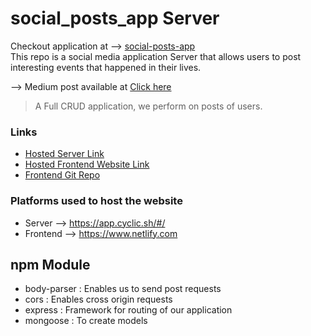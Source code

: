 # social_posts_app Server
Checkout application at --> [social-posts-app](https://playful-kheer-3ff695.netlify.app/)
<br> This repo is a social media application Server that allows users to post interesting events that happened in their lives.

--> Medium post available at [Click here](https://medium.com/@naveen-varma/social-media-posts-application-18af374d14de)
> A Full CRUD application, we perform on posts of users.
### Links
- [Hosted Server Link](https://salmon-prawn-boot.cyclic.app/posts)
- [Hosted Frontend Website Link](https://playful-kheer-3ff695.netlify.app/)
- [Frontend Git Repo](https://github.com/venkata-naveen-varma/social_posts_application_frontend)

### Platforms used to host the website
- Server --> https://app.cyclic.sh/#/
- Frontend --> https://www.netlify.com

## npm Module
- body-parser : Enables us to send post requests
- cors : Enables cross origin requests
- express : Framework for routing of our application
- mongoose : To create models
